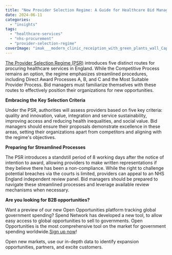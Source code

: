 ```yaml
---
title: "New Provider Selection Regime: A Guide for Healthcare Bid Managers"
date: 2024-06-11
categories: 
  - "insights"
tags: 
  - "healthcare-services"
  - "nhs-procurement"
  - "provider-selection-regime"
coverImage: "imak___modern_clinic_receiption_with_green_plants_wall_Captured_6be83c1f-dd4f-4157-95e9-879a94732b70.png"
---
```


[The Provider Selection Regime (PSR)](https://www.legislation.gov.uk/ukdsi/2023/9780348252613/schedule/1) introduces five distinct routes for procuring healthcare services in England. While the Competitive Process remains an option, the regime emphasizes streamlined procedures, including Direct Award Processes A, B, and C and the Most Suitable Provider Process. Bid managers must familiarize themselves with these routes to effectively position their organizations for new opportunities.

**Embracing the Key Selection Criteria**

Under the PSR, authorities will assess providers based on five key criteria: quality and innovation, value, integration and service sustainability, improving access and reducing health inequalities, and social value. Bid managers should ensure their proposals demonstrate excellence in these areas, setting their organizations apart from competitors and aligning with the regime's objectives.

**Preparing for Streamlined Processes**

The PSR introduces a standstill period of 8 working days after the notice of intention to award, allowing providers to make written representations if they believe there has been a non-compliance. While the right to challenge potential breaches via the courts is limited, providers can appeal to an NHS England independent review panel. Bid managers should be prepared to navigate these streamlined processes and leverage available review mechanisms when necessary.

**Are you looking for B2B opportunities?**

Want a preview of our new Open Opportunities platform tracking global government spending? Spend Network has developed a new tool, to allow easy access to global opportunities to sell to governments. Open Opportunities is the most comprehensive tool on the market for government spending worldwide.[Sign up now](https://www.openopps.com/)!

Open new markets, use our in-depth data to identify expansion opportunities, partners, and excite customers.
